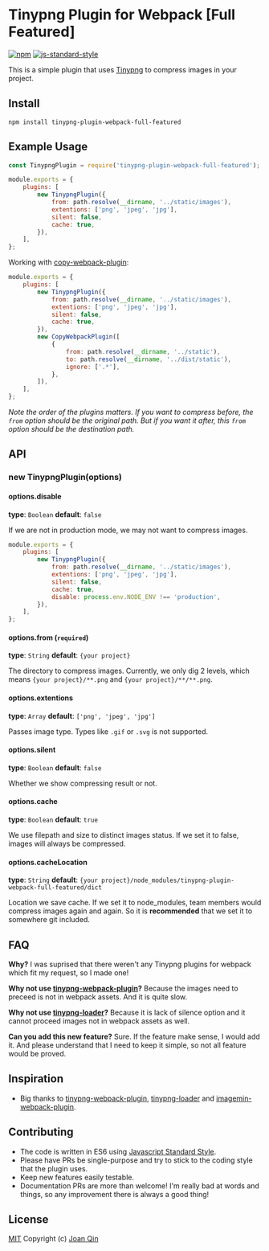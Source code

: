 # Tinypng Plugin for Webpack [Full Featured]

[![npm](https://img.shields.io/npm/v/tinypng-plugin-webpack-full-featured.svg)](https://www.npmjs.com/package/tinypng-plugin-webpack-full-featured)
[![js-standard-style](https://img.shields.io/badge/code%20style-standard-brightgreen.svg)](http://standardjs.com/)

This is a simple plugin that uses [Tinypng](https://tinypng.com/) to compress images in your project.

## Install

`npm install tinypng-plugin-webpack-full-featured`

## Example Usage

```js
const TinypngPlugin = require('tinypng-plugin-webpack-full-featured');

module.exports = {
    plugins: [
        new TinypngPlugin({
            from: path.resolve(__dirname, '../static/images'),
            extentions: ['png', 'jpeg', 'jpg'],
            silent: false,
            cache: true,
        }),
    ],
};
```

Working with [copy-webpack-plugin](https://github.com/kevlened/copy-webpack-plugin):

```js
module.exports = {
    plugins: [
        new TinypngPlugin({
            from: path.resolve(__dirname, '../static/images'),
            extentions: ['png', 'jpeg', 'jpg'],
            silent: false,
            cache: true,
        }),
        new CopyWebpackPlugin([
            {
                from: path.resolve(__dirname, '../static'),
                to: path.resolve(__dirname, '../dist/static'),
                ignore: ['.*'],
            },
        ]),
    ],
};
```

_Note the order of the plugins matters. If you want to compress before, the `from` option should be the original path. But if you want it after, this `from` option should be the destination path._

## API

### new TinypngPlugin(options)

#### options.disable

**type**: `Boolean`
**default**: `false`

If we are not in production mode, we may not want to compress images.

```js
module.exports = {
    plugins: [
        new TinypngPlugin({
            from: path.resolve(__dirname, '../static/images'),
            extentions: ['png', 'jpeg', 'jpg'],
            silent: false,
            cache: true,
            disable: process.env.NODE_ENV !== 'production',
        }),
    ],
};
```

#### options.from (`required`)

**type**: `String`
**default**: `{your project}`

The directory to compress images. Currently, we only dig 2 levels, which means `{your project}/**.png` and `{your project}/**/**.png`.

#### options.extentions

**type**: `Array`
**default**: `['png', 'jpeg', 'jpg']`

Passes image type. Types like `.gif` or `.svg` is not supported.

#### options.silent

**type**: `Boolean`
**default**: `false`

Whether we show compressing result or not.

#### options.cache

**type**: `Boolean`
**default**: `true`

We use filepath and size to distinct images status. If we set it to false, images will always be compressed.

#### options.cacheLocation

**type**: `String`
**default**: `{your project}/node_modules/tinypng-plugin-webpack-full-featured/dict`

Location we save cache. If we set it to node_modules, team members would compress images again and again. So it is **recommended** that we set it to somewhere git included.

## FAQ

**Why?**
I was suprised that there weren't any Tinypng plugins for webpack which fit my request, so I made one!

**Why not use [tinypng-webpack-plugin](https://www.npmjs.com/package/tinypng-webpack-plugin)?**
Because the images need to preceed is not in webpack assets. And it is quite slow.

**Why not use [tinypng-loader](https://www.npmjs.com/package/tinypng-loader)?**
Because it is lack of silence option and it cannot proceed images not in webpack assets as well.

**Can you add this new feature?**
Sure. If the feature make sense, I would add it. And please understand that I need to keep it simple, so not all feature would be proved.

## Inspiration

-   Big thanks to [tinypng-webpack-plugin](https://www.npmjs.com/package/tinypng-webpack-plugin), [tinypng-loader](https://www.npmjs.com/package/tinypng-loader) and [imagemin-webpack-plugin](https://github.com/Klathmon/imagemin-webpack-plugin).

## Contributing

-   The code is written in ES6 using [Javascript Standard Style](https://github.com/feross/standard).
-   Please have PRs be single-purpose and try to stick to the coding style that the plugin uses.
-   Keep new features easily testable.
-   Documentation PRs are more than welcome! I'm really bad at words and things, so any improvement there is always a good thing!

## License

[MIT](LICENSE.md) Copyright (c) [Joan Qin](https://github.com/JoJoChilly)
